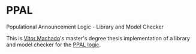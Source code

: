 # PPAL
Populational Announcement Logic - Library and Model Checker

This is <a href="http://www.vitormachado.me/ppal">Vitor Machado</a>'s master's degree thesis implementation of a library and model checker for the <a href="https://dl.dropboxusercontent.com/u/73375299/PPAL%20%28COPPETeX%29.pdf">PPAL logic</a>.
